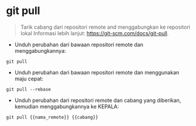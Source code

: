 # git pull

> Tarik cabang dari repositori remote and menggabungkan ke repositori lokal
> Informasi lebih lanjut: <https://git-scm.com/docs/git-pull>.

- Unduh perubahan dari bawaan repositori remote dan menggabungkannya:

`git pull`

- Unduh perubahan dari bawaan repositori remote dan menggunakan maju cepat:

`git pull --rebase`

- Unduh perubahan dari repositori remote dan cabang yang diberikan, kemudian menggabungkannya ke KEPALA:

`git pull {{nama_remote}} {{cabang}}`
